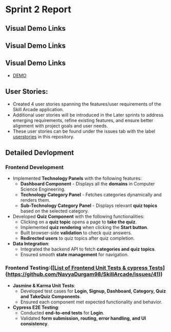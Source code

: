 # Sprint 2 Report

## Visual Demo Links
## Visual Demo Links

## Visual Demo Links
- [DEMO](https://tinyurl.com/mrykh238)


## User Stories:
- Created 4 user stories spanning the features/user requirements of the Skill Arcade application. 
- Additional user stories will be introduced in the Later sprints to address emerging requirements, refine existing features, and ensure better alignment with project goals and user needs.
- These user stories can be found under the issues tab with the label [userstories](https://github.com/NavyaDurgam98/SkillArcade/issues) in this repository.


## Detailed Devlopment
 
### Frontend Development  
- Implemented **Technology Panels** with the following features:
  - **Dashboard Component** - Displays all the **domains** in Computer Science Engineering.
  - **Technology Category Panel** - Fetches categories dynamically and renders them.
  - **Sub-Technology Category Panel** - Displays relevant **quiz topics** based on the selected category.
- Developed **Quiz Component** with the following functionalities:
  - Clicking on a **quiz topic** opens a page to **take the quiz**.
  - Implemented **quiz rendering** when clicking the **Start button**.
  - Built browser-side **validation** to check quiz answers.
  - **Redirected users** to quiz topics after quiz completion.
- **Data Integration**:
  - Integrated the backend API to fetch **categories and quiz topics**.
  - Ensured smooth **state management** for navigation.
 
### Frontend Testing:([[List of Frontend Unit Tests & cypress Tests](https://github.com/NavyaDurgam98/SkillArcade/issues/41)](https://github.com/NavyaDurgam98/SkillArcade/issues/41))
- **Jasmine & Karma Unit Tests**:
  - Developed test cases for **Login, Signup, Dashboard, Category, Quiz and TakeQuiz Components**.
  - Ensured each component met expected functionality and behavior.
- **Cypress E2E Testing**:
  - Conducted **end-to-end tests** for **Login**.
  - Validated **form submission, routing, error handling, and UI consistency**.







